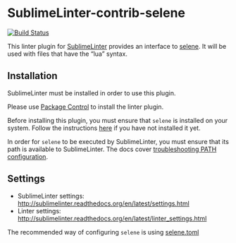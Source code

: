 SublimeLinter-contrib-selene
================================

[![Build Status](https://travis-ci.org/alihsaas/SublimeLinter-contrib-selene.svg?branch=master)](https://travis-ci.org/alihsaas/SublimeLinter-contrib-selene)

This linter plugin for [SublimeLinter](https://github.com/SublimeLinter/SublimeLinter) provides an interface to [selene](https://kampfkarren.github.io/selene/). It will be used with files that have the “lua” syntax.

## Installation
SublimeLinter must be installed in order to use this plugin. 

Please use [Package Control](https://packagecontrol.io) to install the linter plugin.

Before installing this plugin, you must ensure that `selene` is installed on your system. Follow the instructions [here](https://kampfkarren.github.io/selene/cli/installation.html) if you have not installed it yet. 

In order for `selene` to be executed by SublimeLinter, you must ensure that its path is available to SublimeLinter. The docs cover [troubleshooting PATH configuration](http://sublimelinter.readthedocs.io/en/latest/troubleshooting.html#finding-a-linter-executable).

## Settings
- SublimeLinter settings: http://sublimelinter.readthedocs.org/en/latest/settings.html
- Linter settings: http://sublimelinter.readthedocs.org/en/latest/linter_settings.html

The recommended way of configuring `selene` is using [selene.toml](https://kampfkarren.github.io/selene/cli/std.html)